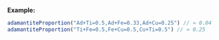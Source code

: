 **Example:**

```javascript
adamantiteProportion("Ad+Ti=0.5,Ad+Fe=0.33,Ad+Cu=0.25") // ≈ 0.04
adamantiteProportion("Ti+Fe=0.5,Fe+Cu=0.5,Cu+Ti=0.5") // ≈ 0.25
```
